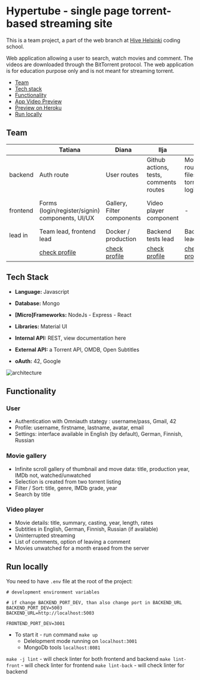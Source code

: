 # Hypertube - single page torrent-based streaming site

This is a team project, a part of the web branch at [Hive Helsinki](https://www.hive.fi/) coding school.

Web application allowing a user to search, watch movies and comment.
The videos are downloaded through the BitTorrent protocol. 
The web application is for education purpose only and is not meant for streaming torrent. 

- [Team](#team)
- [Tech stack](#tech-stack)
- [Functionality](#functionality)
- [App Video Preview](#app-live-preview)
- [Preview on Heroku](#preview-on-heroku)
- [Run locally](#run-locally)

## Team

|  | Tatiana | Diana | Ilja | Esa | Liisa |
| - | - |- | - | - | - |
| backend | Auth route | User routes | Github actions, tests, comments routes | Movie routes, filestream, torrent logic | oAuth routes |
| frontend | Forms (login/register/signin) components, UI/UX | Gallery, Filter components | Video player component | - | Profile components, tests, localization |
| lead in | Team lead, frontend lead | Docker / production | Backend tests lead | Backend lead | Frontend test lead |
|  | [check profile](https://github.com/T7Q) | [check profile](https://github.com/DianaMukaliyeva) | [check profile](https://github.com/iljaSL) | [check profile](https://github.com/ehalmkro) | [check profile](https://github.com/lapaset) |

## Tech Stack

- **Language:** Javascript
- **Database:** Mongo
- **[Micro]Frameworks:** NodeJs - Express - React
- **Libraries:** Material UI

- **Internal API:** REST, view documentation here
- **External API:** a Torrent API, OMDB, Open Subtitles
- **oAuth:** 42, Google


![architecture](../assets/architecture.jpg?raw=true)

## Functionality

### User

- Authentication with Omniauth stategy : username/pass, Gmail, 42
- Profile: username, firstname, lastname, avatar, email
- Settings: interface available in English (by default), German, Finnish, Russian

### Movie gallery

- Infinite scroll gallery of thumbnail and move data: title, production year, IMDb not, watched/unwatched
- Selection is created from two torrent listing
- Filter / Sort: title, genre, IMDb grade, year
- Search by title

### Video player

- Movie details: title, summary, casting, year, length, rates
- Subtitles in English, German, Finnish, Russian (if available)
- Uninterrupted streaming
- List of comments, option of leaving a comment
- Movies unwatched for a month erased from the server

## Run locally

You need to have `.env` file at the root of the project:

```
# development environment variables

# if change BACKEND_PORT_DEV, than also change port in BACKEND_URL
BACKEND_PORT_DEV=5003
BACKEND_URL=http://localhost:5003

FRONTEND_PORT_DEV=3001

```

- To start it - run command `make up`
  - Delelopment mode running on `localhost:3001`
  - MongoDb tools `localhost:8081`

`make -j lint` - will check linter for both frontend and backend
`make lint-front` - will check linter for frontend
`make lint-back` - will check linter for backend
